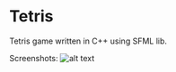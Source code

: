 # Tetris
Tetris game written in C++ using SFML lib.

Screenshots:
![alt text](https://i.imgur.com/ee0JLoe.png)
